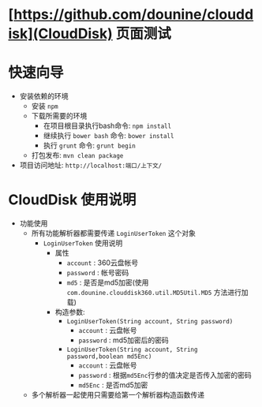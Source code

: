 [https://github.com/dounine/clouddisk](CloudDisk) 页面测试
===
快速向导
===
* 安装依赖的环境
  * 安装 `npm`
  * 下载所需要的环境
    * 在项目根目录执行bash命令: `npm install`
    * 继续执行 `bower bash` 命令: `bower install`
    * 执行 `grunt` 命令: `grunt begin`
  * 打包发布: `mvn clean package`
* 项目访问地址: `http://localhost:端口/上下文/`

CloudDisk 使用说明
===
* 功能使用
  * 所有功能解析器都需要传递 `LoginUserToken` 这个对象
    * `LoginUserToken` 使用说明
      * 属性
        * `account` : 360云盘帐号
        * `password` : 帐号密码
        * `md5` : 是否是md5加密(使用 `com.dounine.clouddisk360.util.MD5Util.MD5` 方法进行加载)
      * 构造参数:
        * `LoginUserToken(String account, String password)`
          * `account` : 云盘帐号
          * `password` : md5加密后的密码
        * `LoginUserToken(String account, String password,boolean md5Enc)`
          * `account` : 云盘帐号
          * `password` : 根据`md5Enc`行参的值决定是否传入加密的密码
          * `md5Enc` : 是否md5加密
  * 多个解析器一起使用只需要给第一个解析器构造函数传递

